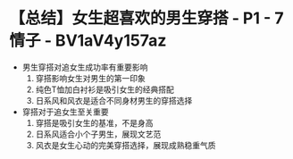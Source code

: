 # 【总结】女生超喜欢的男生穿搭 - P1 - 7情子 - BV1aV4y157az

-   男生穿搭对追女生成功率有重要影响
    1.  穿搭影响女生对男生的第一印象
    2.  纯色T恤加白衬衫是吸引女生的经典搭配
    3.  日系风和风衣是适合不同身材男生的穿搭选择
-   穿搭对于追女生至关重要
    1.  穿搭是吸引女生的基准，不是身高
    2.  日系风适合小个子男生，展现文艺范
    3.  风衣是女生心动的完美穿搭选择，展现成熟稳重气质